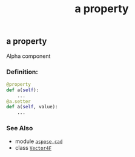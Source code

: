 ﻿---
title: a property
second_title: Aspose.CAD for Python via .NET API References
description: 
type: docs
weight: 90
url: /python-net/aspose.cad/vector4f/a/
is_root: false
---

## a property


Alpha component
### Definition:
```python
@property
def a(self):
    ...
@a.setter
def a(self, value):
    ...
```

### See Also
* module [`aspose.cad`](../../)
* class [`Vector4F`](/cad/python-net/aspose.cad/vector4f)
